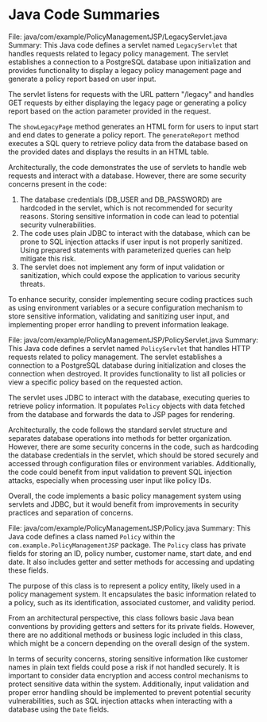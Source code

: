 # Java Code Summaries

File: java/com/example/PolicyManagementJSP/LegacyServlet.java
Summary: This Java code defines a servlet named `LegacyServlet` that handles requests related to legacy policy management. The servlet establishes a connection to a PostgreSQL database upon initialization and provides functionality to display a legacy policy management page and generate a policy report based on user input.

The servlet listens for requests with the URL pattern "/legacy" and handles GET requests by either displaying the legacy page or generating a policy report based on the action parameter provided in the request.

The `showLegacyPage` method generates an HTML form for users to input start and end dates to generate a policy report. The `generateReport` method executes a SQL query to retrieve policy data from the database based on the provided dates and displays the results in an HTML table.

Architecturally, the code demonstrates the use of servlets to handle web requests and interact with a database. However, there are some security concerns present in the code:
1. The database credentials (DB_USER and DB_PASSWORD) are hardcoded in the servlet, which is not recommended for security reasons. Storing sensitive information in code can lead to potential security vulnerabilities.
2. The code uses plain JDBC to interact with the database, which can be prone to SQL injection attacks if user input is not properly sanitized. Using prepared statements with parameterized queries can help mitigate this risk.
3. The servlet does not implement any form of input validation or sanitization, which could expose the application to various security threats.

To enhance security, consider implementing secure coding practices such as using environment variables or a secure configuration mechanism to store sensitive information, validating and sanitizing user input, and implementing proper error handling to prevent information leakage.

File: java/com/example/PolicyManagementJSP/PolicyServlet.java
Summary: This Java code defines a servlet named `PolicyServlet` that handles HTTP requests related to policy management. The servlet establishes a connection to a PostgreSQL database during initialization and closes the connection when destroyed. It provides functionality to list all policies or view a specific policy based on the requested action.

The servlet uses JDBC to interact with the database, executing queries to retrieve policy information. It populates `Policy` objects with data fetched from the database and forwards the data to JSP pages for rendering.

Architecturally, the code follows the standard servlet structure and separates database operations into methods for better organization. However, there are some security concerns in the code, such as hardcoding the database credentials in the servlet, which should be stored securely and accessed through configuration files or environment variables. Additionally, the code could benefit from input validation to prevent SQL injection attacks, especially when processing user input like policy IDs.

Overall, the code implements a basic policy management system using servlets and JDBC, but it would benefit from improvements in security practices and separation of concerns.

File: java/com/example/PolicyManagementJSP/Policy.java
Summary: This Java code defines a class named `Policy` within the `com.example.PolicyManagementJSP` package. The `Policy` class has private fields for storing an ID, policy number, customer name, start date, and end date. It also includes getter and setter methods for accessing and updating these fields.

The purpose of this class is to represent a policy entity, likely used in a policy management system. It encapsulates the basic information related to a policy, such as its identification, associated customer, and validity period.

From an architectural perspective, this class follows basic Java bean conventions by providing getters and setters for its private fields. However, there are no additional methods or business logic included in this class, which might be a concern depending on the overall design of the system.

In terms of security concerns, storing sensitive information like customer names in plain text fields could pose a risk if not handled securely. It is important to consider data encryption and access control mechanisms to protect sensitive data within the system. Additionally, input validation and proper error handling should be implemented to prevent potential security vulnerabilities, such as SQL injection attacks when interacting with a database using the `Date` fields.

